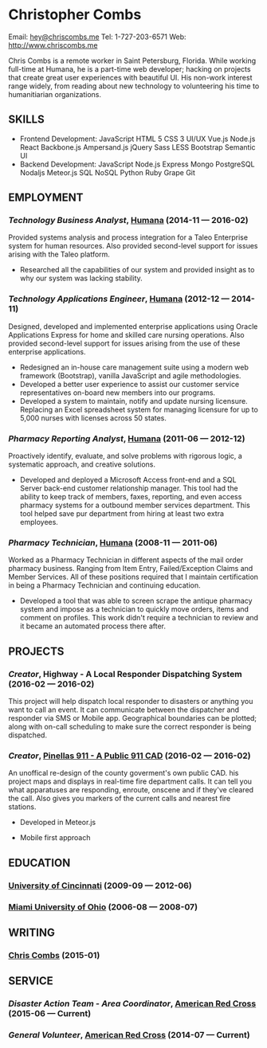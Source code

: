 Christopher Combs
============
Email: hey@chriscombs.me
Tel: 1-727-203-6571
Web: http://www.chriscombs.me

Chris Combs is a remote worker in Saint Petersburg, Florida. While working full-time at Humana, he is a part-time web developer; hacking on projects that create great user experiences with beautiful UI. His non-work interest range widely, from reading about new technology to volunteering his time to humanitiarian organizations. 

## SKILLS

  - Frontend Development: JavaScript HTML 5 CSS 3 UI/UX Vue.js Node.js React Backbone.js Ampersand.js jQuery Sass LESS Bootstrap Semantic UI 
  - Backend Development: JavaScript Node.js Express Mongo PostgreSQL Nodaljs Meteor.js SQL NoSQL Python Ruby Grape Git 

## EMPLOYMENT

### *Technology Business Analyst*, [Humana](http://www.humana.com) (2014-11 — 2016-02)

Provided systems analysis and process integration for a Taleo Enterprise system for human resources. Also provided second-level support for issues arising with the Taleo platform.
  - Researched all the capabilities of our system and provided insight as to why our system was lacking stability.

### *Technology Applications Engineer*, [Humana](http://www.humana.com) (2012-12 — 2014-11)

Designed, developed and implemented enterprise applications using Oracle Applications Express for home and skilled care nursing operations. Also provided second-level support for issues arising from the use of these enterprise applications.
  - Redesigned an in-house care management suite using a modern web framework (Bootstrap), vanilla JavaScript and agile methodologies.
  - Developed a better user experience to assist our customer service representatives on-board new members into our programs.
  - Developed a system to maintain, notify and update nursing licensure. Replacing an Excel spreadsheet system for managing licensure for up to 5,000 nurses with licenses across 50 states.

### *Pharmacy Reporting Analyst*, [Humana](http://www.humana.com) (2011-06 — 2012-12)

Proactively identify, evaluate, and solve problems with rigorous logic, a systematic approach, and creative solutions.
  - Developed and deployed a Microsoft Access front-end and a SQL Server back-end customer relationship manager. This tool had the ability to keep track of members, faxes, reporting, and even access pharmacy systems for a outbound member services department. This tool helped save pur department from hiring at least two extra employees.

### *Pharmacy Technician*, [Humana](http://www.humana.com) (2008-11 — 2011-06)

Worked as a Pharmacy Technician in different aspects of the mail order pharmacy business. Ranging from Item Entry, Failed/Exception Claims and Member Services. All of these positions required that I maintain certification in being a Pharmacy Technician and continuing education.
  - Developed a tool that was able to screen scrape the antique pharmacy system and impose as a technician to quickly move orders, items and comment on profiles. This work didn't require a technician to review and it became an automated process there after.


## PROJECTS

### *Creator*, Highway - A Local Responder Dispatching System (2016-02 — 2016-02)


This project will help dispatch local responder to disasters or anything you want to call an event. It can communicate between the dispatcher and responder via SMS or Mobile app. Geographical boundaries can be plotted; along with on-call scheduling to make sure the correct responder is being dispatched.

### *Creator*, [Pinellas 911 - A Public 911 CAD](http://pinellas911.co) (2016-02 — 2016-02)

An unoffical re-design of the county goverment's own public CAD.
his project maps and displays in real-time fire department calls. It can tell you what apparatuses are responding, enroute, onscene and if they've cleared the call. Also gives you markers of the current calls and nearest fire stations.
  - Developed in Meteor.js

  - Mobile first approach




## EDUCATION

### [University of Cincinnati](http://uc.edu) (2009-09 — 2012-06)



### [Miami University of Ohio](http://muohio.edu) (2006-08 — 2008-07)






## WRITING

### [Chris Combs](https://medium.com/@chriscombs) (2015-01)





## SERVICE

### *Disaster Action Team - Area Coordinator*, [American Red Cross](http://www.redcross.org) (2015-06 — Current)



### *General Volunteer*, [American Red Cross](http://www.redcross.org) (2014-07 — Current)







